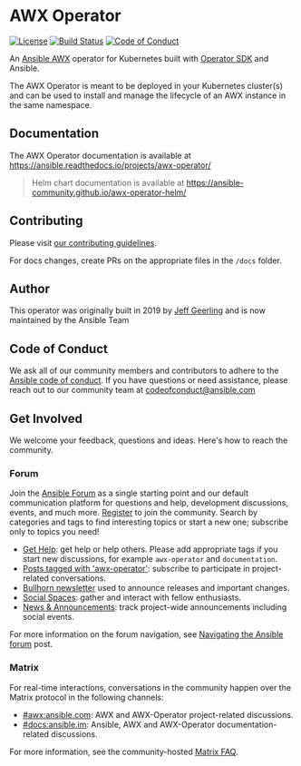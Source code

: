 # AWX Operator

[![License](https://img.shields.io/badge/License-Apache%202.0-blue.svg)](https://opensource.org/licenses/Apache-2.0)
[![Build Status](https://github.com/ansible/awx-operator/workflows/CI/badge.svg?event=push)](https://github.com/ansible/awx-operator/actions)
[![Code of Conduct](https://img.shields.io/badge/code%20of%20conduct-Ansible-yellow.svg)](https://docs.ansible.com/ansible/latest/community/code_of_conduct.html)

An [Ansible AWX](https://github.com/ansible/awx) operator for Kubernetes built with [Operator SDK](https://github.com/operator-framework/operator-sdk) and Ansible.

The AWX Operator is meant to be deployed in your Kubernetes cluster(s) and can be used to install and manage the lifecycle of an AWX instance in the same namespace.

## Documentation

The AWX Operator documentation is available at <https://ansible.readthedocs.io/projects/awx-operator/>

> Helm chart documentation is available at <https://ansible-community.github.io/awx-operator-helm/>

## Contributing

Please visit [our contributing guidelines](https://github.com/ansible/awx-operator/blob/devel/CONTRIBUTING.md).

For docs changes, create PRs on the appropriate files in the `/docs` folder.

## Author

This operator was originally built in 2019 by [Jeff Geerling](https://www.jeffgeerling.com) and is now maintained by the Ansible Team

## Code of Conduct

We ask all of our community members and contributors to adhere to the [Ansible code of conduct](http://docs.ansible.com/ansible/latest/community/code_of_conduct.html). If you have questions or need assistance, please reach out to our community team at [codeofconduct@ansible.com](mailto:codeofconduct@ansible.com)

## Get Involved

We welcome your feedback, questions and ideas. Here's how to reach the community.

### Forum

Join the [Ansible Forum](https://forum.ansible.com) as a single starting point and our default communication platform for questions and help, development discussions, events, and much more. [Register](https://forum.ansible.com/signup?) to join the community. Search by categories and tags to find interesting topics or start a new one; subscribe only to topics you need!

* [Get Help](https://forum.ansible.com/c/help/6): get help or help others. Please add appropriate tags if you start new discussions, for example `awx-operator` and  `documentation`.
* [Posts tagged with 'awx-operator'](https://forum.ansible.com/tag/awx-operator): subscribe to participate in project-related conversations.
* [Bullhorn newsletter](https://docs.ansible.com/ansible/devel/community/communication.html#the-bullhorn) used to announce releases and important changes.
* [Social Spaces](https://forum.ansible.com/c/chat/4): gather and interact with fellow enthusiasts.
* [News & Announcements](https://forum.ansible.com/c/news/5): track project-wide announcements including social events.

For more information on the forum navigation, see [Navigating the Ansible forum](https://forum.ansible.com/t/navigating-the-ansible-forum-tags-categories-and-concepts/39) post.

### Matrix

For real-time interactions, conversations in the community happen over the Matrix protocol in the following channels:

* [#awx:ansible.com](https://matrix.to/#/#awx:ansible.com): AWX and AWX-Operator project-related discussions.
* [#docs:ansible.im](https://matrix.to/#/#docs:ansible.im): Ansible, AWX and AWX-Operator documentation-related discussions.

For more information, see the community-hosted [Matrix FAQ](https://hackmd.io/@ansible-community/community-matrix-faq).
